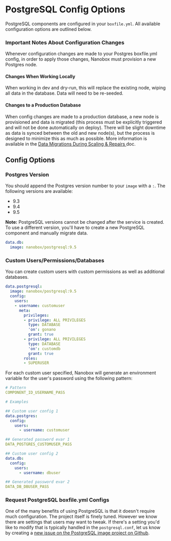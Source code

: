 # PostgreSQL Config Options

PostgreSQL components are configured in your `boxfile.yml`. All available configuration options are outlined below.

### Important Notes About Configuration Changes
Whenever configuration changes are made to your Postgres boxfile.yml config, in order to apply those changes, Nanobox must provision a new Postgres node.

#### Changes When Working Locally
When working in dev and dry-run, this will replace the existing node, wiping all data in the database. Data will need to be re-seeded.

#### Changes to a Production Database
When config changes are made to a production database, a new node is provisioned and data is migrated (this process must be explicitly triggered and will not be done automatically on deploy). There will be slight downtime as data is synced between the old and new node(s), but the process is designed to minimize this as much as possible. More information is available in the [Data Migrations During Scaling & Repairs ](https://docs.nanobox.io/data-management/data-migrations-scaling/) doc.

## Config Options

### Postgres Version
You should append the Postgres version number to your `image` with a `:`. The following versions are available:

- 9.3
- 9.4
- 9.5

**Note:** PostgreSQL versions cannot be changed after the service is created. To use a different version, you'll have to create a new PostgreSQL component and manually migrate data.

```yaml
data.db:
  image: nanobox/postgresql:9.5
```

### Custom Users/Permissions/Databases
You can create custom users with custom permissions as well as additional databases.

```yaml
data.postgresql:
  image: nanobox/postgresql:9.5
  config:
    users:
    - username: customuser
      meta:
        privileges:
        - privilege: ALL PRIVILEGES
          type: DATABASE
          'on': gonano
          grant: true
        - privilege: ALL PRIVILEGES
          type: DATABASE
          'on': customdb
          grant: true
        roles:
        - SUPERUSER
```

For each custom user specified, Nanobox will generate an environment variable for the user's password using the following pattern:

```yaml
# Pattern
COMPONENT_ID_USERNAME_PASS

# Examples

## Custom user config 1
data.postgres:
  config:
    users:
      - username: customuser

## Generated password evar 1
DATA_POSTGRES_CUSTOMUSER_PASS

## Custom user config 2
data.db:
  config:
    users:
      - username: dbuser

## Generated password evar 2
DATA_DB_DBUSER_PASS
```

### Request PostgreSQL boxfile.yml Configs
One of the many benefits of using PostgreSQL is that it doesn't require much configuration. The project itself is finely tuned. However we know there are settings that users may want to tweak. If there's a setting you'd like to modify that is typically handled in the `postgresql.conf`, let us know by creating a [new issue on the PostgreSQL image project on Github](https://github.com/nanobox-io/nanobox-docker-postgresql/issues/new).
